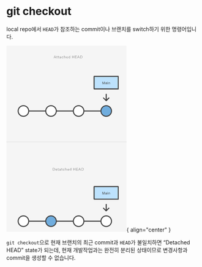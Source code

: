 # git checkout

local repo에서 `HEAD`가 참조하는 commit이나 브랜치를 switch하기 위한 명령어입니다.

![Git Checkout](../image/git_checkout.png){ align="center" }

`git checkout`으로 현재 브랜치의 최근 commit과 `HEAD`가 불일치하면 “Detached HEAD” state가 되는데, 현재 개발작업과는 완전히 분리된 상태이므로 변경사항과 commit을 생성할 수 없습니다.
